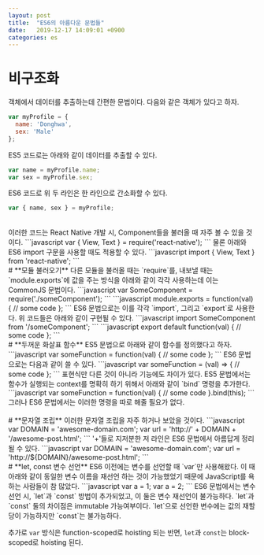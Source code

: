 ```yaml
---
layout: post
title:  "ES6의 아름다운 문법들"
date:   2019-12-17 14:09:01 +0900
categories: es
---
```

# **비구조화**
객체에서 데이터를 추출하는데 간편한 문법이다. 다음와 같은 객체가 있다고 하자.
```javascript
var myProfile = {
  name: 'Donghwa',
  sex: 'Male'
};
```
ES5 코드로는 아래와 같이 데이터를 추출할 수 있다.
```javascript
var name = myProfile.name;
var sex = myProfile.sex;
```
ES6 코드로 위 두 라인은 한 라인으로 간소화할 수 있다.
```javascript
var { name, sex } = myProfile;
```
<br/>
이러한 코드는 React Native 개발 시, Component들을 불러올 때 자주 볼 수 있을 것이다.
```javascript
var { View, Text } = require('react-native');
```
물론 아래와 ES6 import 구문을 사용할 때도 적용할 수 있다.
```javascript
import { View, Text } from 'react-native';
```
<br/>
# **모듈 불러오기**
다른 모듈을 불러올 때는 `require`를, 내보낼 때는 `module.exports`에 값을 주는 방식을 아래와 같이 각각 사용하는데 이는 CommonJS 문법이다.
```javascript
var SomeComponent = require('./someComponent');
```
```javascript
module.exports = function(val) {
  // some code
};
```
ES6 문법으로는 이를 각각 `import`, 그리고 `export`로 사용한다. 위 코드들은 아래와 같이 구현될 수 있다.
```javascript
import SomeComponent from '/someComponent';
```
```javascript
export default function(val) {
  // some code
};
```
<br/>
# **두꺼운 화살표 함수**
ES5 문법으로 아래와 같이 함수를 정의했다고 하자.
```javascript
var someFunction = function(val) {
  // some code
};
```
ES6 문법으로는 다음과 같이 쓸 수 있다.
```javascript
var someFunction = (val) => {
  // some code
};
```
표현식만 다른 것이 아니라 기능에도 차이가 있다. ES5 문법에서는 함수가 실행되는 context를 명확히 하기 위해서 아래와 같이 `bind` 명령을 추가한다.
```javascript
var someFunction = function(val) {
  // some code
}.bind(this);
```
그러나 ES6 문법에서는 이러한 명령을 따로 해줄 필요가 없다.
<br/>
<br/>
# **문자열 조립**
이러한 문자열 조립을 자주 하거나 보았을 것이다.
```javascript
var DOMAIN = 'awesome-domain.com';
var url = 'http://' + DOMAIN + '/awesome-post.html';
```
'+'들로 지저분한 저 라인은 ES6 문법에서 아름답게 정리될 수 있다.
```javascript
var DOMAIN = 'awesome-domain.com';
var url = 'http://${DOMAIN}/awesome-post.html';
```
<br/>
# **let, const 변수 선언**
ES6 이전에는 변수를 선언할 때 `var`만 사용해왔다. 이 때 아래와 같이 동일한 변수 이름을 재선언 하는 것이 가능했었기 때문에 JavaScript를 욕하는 사람들이 참 많았다.
```javascript
var a = 1;
var a = 2;
```
ES6 문법에서는 변수 선언 시, `let`과 `const` 방법이 추가되었고, 이 둘은 변수 재선언이 불가능하다. `let`과 `const` 둘의 차이점은 immutable 가능여부이다. `let`으로 선언한 변수에는 값의 재할당이 가능하지만 `const`는 불가능하다.

추가로 `var` 방식은 function-scoped로 hoisting 되는 반면, `let`과 `const`는 block-scoped로 hoisting 된다.